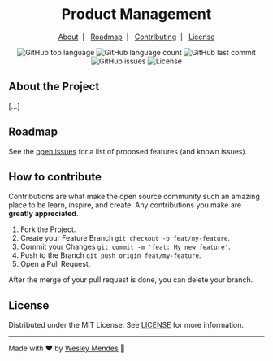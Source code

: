 <h1 align="center">
  Product Management
  <br />
</h1>

<p align="center">
  <a href="#about-the-project">About</a>&nbsp;&nbsp;|&nbsp;&nbsp;
  <a href="#roadmap">Roadmap</a>&nbsp;&nbsp;|&nbsp;&nbsp;
  <a href="#how-to-contribute">Contributing</a>&nbsp;&nbsp;|&nbsp;&nbsp;
  <a href="#license">License</a>
</p>

<p align="center">
  <img alt="GitHub top language" src="https://img.shields.io/github/languages/top/wesgtox/product-management?style=plastic" />
  <img alt="GitHub language count" src="https://img.shields.io/github/languages/count/wesgtox/product-management?style=plastic" />
  <img alt="GitHub last commit" src="https://img.shields.io/github/last-commit/wesgtox/product-management?style=plastic" />
  <img alt="GitHub issues" src="https://img.shields.io/github/issues/wesgtox/product-management?style=plastic" />
  <img alt="License" src="https://img.shields.io/github/license/wesgtox/product-management?style=plastic" />
</p>


## About the Project

[...]


## Roadmap

See the [open issues](https://github.com/WesGtoX/product-management/issues) for a list of proposed features (and known issues).


## How to contribute

Contributions are what make the open source community such an amazing place to be learn, inspire, and create. Any contributions you make are **greatly appreciated**.

1. Fork the Project.
2. Create your Feature Branch `git checkout -b feat/my-feature`.  
3. Commit your Changes `git commit -m 'feat: My new feature'`.  
4. Push to the Branch `git push origin feat/my-feature`.  
5. Open a Pull Request.  

After the merge of your pull request is done, you can delete your branch.  


## License

Distributed under the MIT License. See [LICENSE](LICENSE) for more information.

---

Made with ♥ by [Wesley Mendes](https://wesleymendes.com/) :wave:
